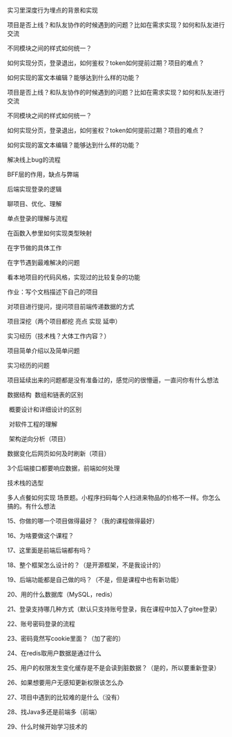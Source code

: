 实习里深度行为埋点的背景和实现

项目是否上线？和队友协作的时候遇到的问题？比如在需求实现？如何和队友进行交流

不同模块之间的样式如何统一？

如何实现分页，登录退出，如何鉴权？token如何提前过期？项目的难点？

如何实现的富文本编辑？能够达到什么样的功能？

项目是否上线？和队友协作的时候遇到的问题？比如在需求实现？如何和队友进行交流

不同模块之间的样式如何统一？

如何实现分页，登录退出，如何鉴权？token如何提前过期？项目的难点？

如何实现的富文本编辑？能够达到什么样的功能？

解决线上bug的流程

BFF层的作用，缺点与弊端

后端实现登录的逻辑

聊项目、优化、理解

单点登录的理解与流程

在函数入参里如何实现类型映射

在字节做的具体工作

在字节遇到最难解决的问题

看本地项目的代码风格，实现过的比较复杂的功能

作业：写个文档描述下自己的项目

对项目进行提问，提问项目前端传递数据的方式

项目深挖（两个项目都挖 亮点 实现 延申）

实习经历（技术栈？大体工作内容？）

项目简单介绍以及简单问题

实习经历的问题

项目延续出来的问题都是没有准备过的，感觉问的很懵逼，一直问你有什么想法

数据结构  数组和链表的区别

 概要设计和详细设计的区别

 对软件工程的理解

 架构逆向分析（项目）

数据变化后网页如何及时刷新（项目）

3个后端接口都要响应数据，前端如何处理

技术栈的选型

多人点餐如何实现
场景题。小程序扫码每个人扫进来物品的价格不一样。你怎么搞的。有什么想法

15、你做的哪一个项目做得最好？（我的课程做得最好）

16、为啥要做这个课程？

17、这里面是前端后端都有吗？

18、整个框架怎么设计的？（是开源框架，不是我设计的）

19、后端功能都是自己做的吗？（不是，但是课程中也有新功能）

20、用的什么数据库（MySQL，redis）

21、登录支持哪几种方式（默认只支持账号登录，我在课程中加入了gitee登录）

22、账号密码登录的流程

23、密码竟然写cookie里面？（加了密的）

24、在redis取用户数据是通过什么

25、用户的权限发生变化缓存是不是会读到脏数据？（是的，所以要重新登录）

26、如果想要用户无感知更新权限该怎么办

27、项目中遇到的比较难的是什么（没有）

28、找Java多还是前端多（前端）

29、什么时候开始学习技术的
